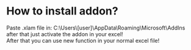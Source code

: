 <h1>How to install addon?</h1>
<span>
  Paste .xlam file in: C:\Users\[user]\AppData\Roaming\Microsoft\AddIns</br> 
  after that just activate the addon in your excel!</br>
  After that you can use new function in your normal excel file!
<span>
